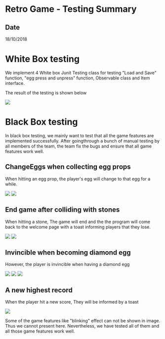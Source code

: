 # Retro Game - Testing Summary
## Date
18/10/2018

# White Box testing
We implement 4 White box Junit Testing class for testing "Load and Save" function, "egg press and unpress" function, Observable class and Item interface. 

The result of the testing is shown below 

![](./TestingRes/whitetesting.png)

# Black Box testing 
In black box testing, we mainly want to test that all the game features are implemented successfully. After goingthrough a bunch of manual testing by all members of the team, the team fix the bugs and ensure that all game features work well.  

## ChangeEggs when collecting egg props 
When hitting an egg prop, the player's egg will change to that egg for a while. 

![](./TestingRes/beforecollect.png)
![](./TestingRes/aftercollect.png)

## End game after colliding with stones 
When hitting a stone, The game will end and the the program will come back to the welcome page with a toast informing players that they lose.

![](./TestingRes/beforecollide.png)
![](./TestingRes/aftercollide.png)


## Invincible when becoming diamond egg 
However, the player is invincible when having a diamond egg 

![](./TestingRes/diamondbefore.png)
![](./TestingRes/diamondinvincible.png)
![](./TestingRes/diamondafter.png)

## A new highest record
When the player hit a new score, They will be informed by a toast

![](./TestingRes/hittingnewrecord.png)



Some of the game features like "blinking" effect can not be shown in image. Thus we cannot present here. Nevertheless, we have tested all of them and all those game features work well. 